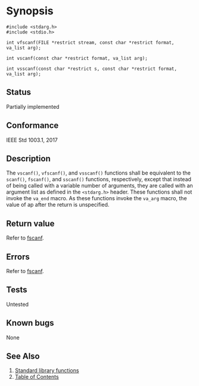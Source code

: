 <!-- Documentation template to fill -->
<!-- #MUST_BE: make good synopsis -->
# Synopsis 

`#include <stdarg.h>`</br>
`#include <stdio.h>`</br>

`int vfscanf(FILE *restrict stream, const char *restrict format, va_list arg);`</br>

`int vscanf(const char *restrict format, va_list arg);`</br>

`int vsscanf(const char *restrict s, const char *restrict format, va_list arg);`</br>


## Status

Partially implemented

## Conformance

IEEE Std 1003.1, 2017

## Description 

The `vscanf()`, `vfscanf()`, and `vsscanf()` functions shall be equivalent to the `scanf()`, `fscanf()`, and `sscanf()` functions, respectively, except that instead of being called with a variable number of arguments, they are called with an argument list as defined in the `<stdarg.h>` header. These functions shall not invoke the `va_end` macro. As these functions invoke the `va_arg` macro, the value of ap after the return is unspecified.

## Return value

Refer to [fscanf](../f/fscanf.part-impl.md).

## Errors

Refer to [fscanf](../f/fscanf.part-impl.md).

## Tests

Untested 

## Known bugs 

None

## See Also

1. [Standard library functions](../README.md)
2. [Table of Contents](../../../README.md)